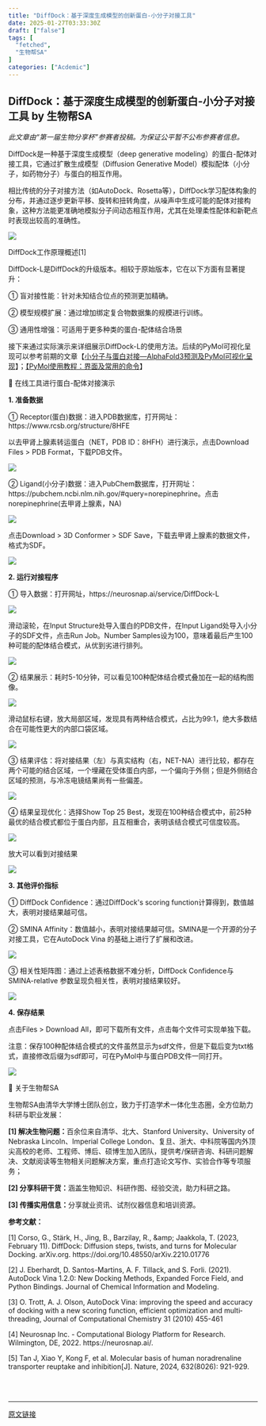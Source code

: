 ```yaml
---
title: "DiffDock：基于深度生成模型的创新蛋白-小分子对接工具"
date: 2025-01-27T03:33:30Z
draft: ["false"]
tags: [
  "fetched",
  "生物帮SA"
]
categories: ["Acdemic"]
---
```

DiffDock：基于深度生成模型的创新蛋白-小分子对接工具 by 生物帮SA
------
<div><p><i><span><span leaf=""><span textstyle="">此文章由“第一届生物分享杯”参赛者投稿。为保证公平暂不公布参赛者信息。</span></span></span></i><i><span lang="EN-US"><p></p></span></i></p><p><span lang="EN-US"><span leaf=""><span textstyle="">DiffDock</span></span></span><span><span leaf=""><span textstyle="">是一种基于深度生成模型（</span></span></span><span lang="EN-US"><span leaf=""><span textstyle="">deep generative modeling</span></span></span><span><span leaf=""><span textstyle="">）的蛋白</span></span></span><span lang="EN-US"><span leaf=""><span textstyle="">-</span></span></span><span><span leaf=""><span textstyle="">配体对接工具</span><span textstyle="">，它通过扩散生成模型（</span></span></span><span lang="EN-US"><span leaf=""><span textstyle="">Diffusion Generative Model</span></span></span><span><span leaf=""><span textstyle="">）模拟配体（小分子，如药物分子）与蛋白的相互作用。</span></span></span><span lang="EN-US"><p></p></span></p><p><span><span leaf=""><span textstyle="">相比传统的分子对接方法（如</span></span></span><span lang="EN-US"><span leaf=""><span textstyle="">AutoDock</span></span></span><span><span leaf=""><span textstyle="">、</span></span></span><span lang="EN-US"><span leaf=""><span textstyle="">Rosetta</span></span></span><span><span leaf=""><span textstyle="">等），</span></span></span><span lang="EN-US"><span leaf=""><span textstyle="">DiffDock</span></span></span><span><span leaf=""><span textstyle="">学习配体构象的分布，并通过逐步更新平移、旋转和扭转角度，从噪声中生成可能的配体对接构象，这种方法</span><span textstyle="">能更准确地模拟分子间动态相互作用</span><span textstyle="">，</span><span textstyle="">尤其在处理柔性配体和新靶点时表现出较高的准确性</span><span textstyle="">。</span></span></span><span lang="EN-US"><p></p></span></p><section><span leaf=""><img data-src="https://mmbiz.qpic.cn/sz_mmbiz_png/NPWAIanWtKuntZmJBLHbgjY2zVIxjicAOKkicEiaUINKrWRVDe52bynHAPkf6b2AHaRrcvibZ5TEYxibjZ8lwM6LpSQ/640?wx_fmt=png&amp;from=appmsg" data-ratio="0.3560693641618497" data-type="png" data-w="865" data-imgfileid="100001173" src="https://mmbiz.qpic.cn/sz_mmbiz_png/NPWAIanWtKuntZmJBLHbgjY2zVIxjicAOKkicEiaUINKrWRVDe52bynHAPkf6b2AHaRrcvibZ5TEYxibjZ8lwM6LpSQ/640?wx_fmt=png&amp;from=appmsg"></span></section><p><span lang="EN-US"><span leaf=""><span textstyle="">DiffDock</span></span></span><span><span leaf=""><span textstyle="">工作原理概述</span></span></span><span lang="EN-US"><span leaf=""><span textstyle="">[1]</span></span><p></p></span></p><p><span lang="EN-US"><span leaf=""><span textstyle="">DiffDock-L</span></span></span><span><span leaf=""><span textstyle="">是</span></span></span><span lang="EN-US"><span leaf=""><span textstyle="">DiffDock</span></span></span><span><span leaf=""><span textstyle="">的升级版本。相较于原始版本，它在以下方面有显著提升：</span></span></span><span lang="EN-US"><p></p></span></p><p><span><span leaf=""><span textstyle="">①</span></span></span><span><span leaf=""><span textstyle=""> </span></span></span><span><span leaf=""><span textstyle="">盲对接性能：</span><span textstyle="">针对未知结合位点的预测更加精确。</span></span></span><span lang="EN-US"><p></p></span></p><p><span><span leaf=""><span textstyle="">②</span></span></span><span><span leaf=""><span textstyle=""> </span></span></span><span><span leaf=""><span textstyle="">模型规模扩展：</span><span textstyle="">通过增加绑定复合物数据集的规模进行训练。</span></span></span><span lang="EN-US"><p></p></span></p><p><span><span leaf=""><span textstyle="">③</span></span></span><span><span leaf=""><span textstyle=""> </span></span></span><span><span leaf=""><span textstyle="">通用性增强：</span><span textstyle="">可适用于更多种类的蛋白</span></span></span><span lang="EN-US"><span leaf=""><span textstyle="">-</span></span></span><span><span leaf=""><span textstyle="">配体结合场景</span></span></span><span lang="EN-US"><p></p></span></p><p><span><span leaf=""><span textstyle="">接下来通过实际演示来详细展示</span></span></span><span lang="EN-US"><span leaf=""><span textstyle="">DiffDock-L</span></span></span><span><span leaf=""><span textstyle="">的使用方法。</span><span textstyle="">后续的PyMol可视化呈现可以参考前期的文章【</span><a href="https://mp.weixin.qq.com/s?__biz=MzkyODY1MTk0Ng==&amp;mid=2247484628&amp;idx=1&amp;sn=d1fb9907441ebd7da088874c9e92fd77&amp;scene=21#wechat_redirect" textvalue="小分子与蛋白对接—AlphaFold3预测及PyMol可视化呈现" data-itemshowtype="0" target="_blank" linktype="text" data-linktype="2"><span textstyle="">小分子与蛋白对接—AlphaFold3预测及PyMol可视化呈现</span></a><span textstyle="">】；</span><a href="https://mp.weixin.qq.com/s?__biz=MzkyODY1MTk0Ng==&amp;mid=2247484819&amp;idx=1&amp;sn=67a8355c0649f186d636e71fb95337a5&amp;scene=21#wechat_redirect" textvalue="PyMol使用教程：界面及常用的命令" data-itemshowtype="0" target="_blank" linktype="text" data-linktype="2"><span textstyle="">【PyMol使用教程：界面及常用的命令</span></a><span textstyle="">】</span></span></span></p><p><span lang="EN-US"><span leaf=""><span textstyle="">🌟</span></span></span><span lang="EN-US"><span leaf=""><span textstyle=""> </span></span></span><span><span leaf=""><span textstyle="">在线工具进行蛋白</span></span></span><span lang="EN-US"><span leaf=""><span textstyle="">-</span></span></span><span><span leaf=""><span textstyle="">配体对接演示</span></span></span><span lang="EN-US"><p></p></span></p><p><b><span lang="EN-US"><span leaf=""><span textstyle="">1. </span></span></span></b><b><span><span leaf=""><span textstyle="">准备数据</span></span></span></b><b><span lang="EN-US"><p></p></span></b></p><p><span><span leaf=""><span textstyle="">①</span></span></span><span lang="EN-US"><span leaf=""><span textstyle=""> Receptor(</span></span></span><span><span leaf=""><span textstyle="">蛋白</span></span></span><span lang="EN-US"><span leaf=""><span textstyle="">)</span></span></span><span><span leaf=""><span textstyle="">数据：进入</span></span></span><span lang="EN-US"><span leaf=""><span textstyle="">PDB</span></span></span><span><span leaf=""><span textstyle="">数据库，打开网址：</span></span></span><span lang="EN-US"><span><span leaf=""><span textstyle="">https://www.rcsb.org/structure/8HFE</span></span></span></span><span lang="EN-US"><p></p></span></p><p><span><span leaf=""><span textstyle="">以</span></span><span><span leaf=""><span textstyle="">去甲肾上腺素转运蛋白（</span></span></span></span><span lang="EN-US"><span leaf=""><span textstyle="">NET</span></span></span><span><span leaf=""><span textstyle="">，</span></span></span><span lang="EN-US"><span leaf=""><span textstyle="">PDB ID</span></span></span><span><span leaf=""><span textstyle="">：</span></span></span><span lang="EN-US"><span leaf=""><span textstyle="">8HFH</span></span></span><span><span leaf=""><span textstyle="">）</span></span></span><span><span leaf=""><span textstyle="">进行演示，点击</span></span></span><span lang="EN-US"><span leaf=""><span textstyle="">Download Files &gt; PDB Format</span></span></span><span><span leaf=""><span textstyle="">，下载</span></span></span><span lang="EN-US"><span leaf=""><span textstyle="">PDB</span></span></span><span><span leaf=""><span textstyle="">文件。</span></span></span><span lang="EN-US"><p></p></span></p><section><span leaf=""><img data-imgfileid="100001174" data-ratio="0.5387283236994219" data-src="https://mmbiz.qpic.cn/sz_mmbiz_png/NPWAIanWtKuntZmJBLHbgjY2zVIxjicAOmmeLmk2z1SbQccs0ibiauzMp5Q8dfoCibH7P3DwsSEyZzwqHetib5cQBSg/640?wx_fmt=png&amp;from=appmsg" data-type="png" data-w="865" src="https://mmbiz.qpic.cn/sz_mmbiz_png/NPWAIanWtKuntZmJBLHbgjY2zVIxjicAOmmeLmk2z1SbQccs0ibiauzMp5Q8dfoCibH7P3DwsSEyZzwqHetib5cQBSg/640?wx_fmt=png&amp;from=appmsg"></span></section><p><span><span leaf=""><span textstyle="">②</span></span></span><span lang="EN-US"><span leaf=""><span textstyle=""> Ligand(</span></span></span><span><span leaf=""><span textstyle="">小分子</span></span></span><span lang="EN-US"><span leaf=""><span textstyle="">)</span></span></span><span><span leaf=""><span textstyle="">数据：进入</span></span></span><span lang="EN-US"><span leaf=""><span textstyle="">PubChem</span></span></span><span><span leaf=""><span textstyle="">数据库，打开网址：</span></span></span><span lang="EN-US"><span><span leaf=""><span textstyle="">https://pubchem.ncbi.nlm.nih.gov/#query=norepinephrine。点击</span></span></span></span><span lang="EN-US"><span leaf=""><span textstyle="">norepinephrine(</span></span></span><span><span leaf=""><span textstyle="">去甲肾上腺素，</span></span></span><span lang="EN-US"><span leaf=""><span textstyle="">NA)</span></span></span><span lang="EN-US"><p></p></span></p><section><span leaf=""><img data-imgfileid="100001175" data-ratio="0.500578034682081" data-src="https://mmbiz.qpic.cn/sz_mmbiz_png/NPWAIanWtKuntZmJBLHbgjY2zVIxjicAOIwb5icZQZNDkicR11fx210n4lkQFicKFGlHN8U7C6GeHEy4uHhMGiao0Vg/640?wx_fmt=png&amp;from=appmsg" data-type="png" data-w="865" src="https://mmbiz.qpic.cn/sz_mmbiz_png/NPWAIanWtKuntZmJBLHbgjY2zVIxjicAOIwb5icZQZNDkicR11fx210n4lkQFicKFGlHN8U7C6GeHEy4uHhMGiao0Vg/640?wx_fmt=png&amp;from=appmsg"></span></section><p><span><span leaf=""><span textstyle="">点击</span></span></span><span lang="EN-US"><span leaf=""><span textstyle="">Download &gt; 3D Conformer &gt; SDF Save</span></span></span><span><span leaf=""><span textstyle="">，下载</span></span><span><span leaf=""><span textstyle="">去甲肾上腺素</span></span></span><span leaf=""><span textstyle="">的数据文件，格式为</span></span></span><span lang="EN-US"><span leaf=""><span textstyle="">SDF</span></span></span><span><span leaf=""><span textstyle="">。</span></span></span><span lang="EN-US"><p></p></span></p><section><span leaf=""><img data-imgfileid="100001176" data-ratio="0.5052023121387283" data-src="https://mmbiz.qpic.cn/sz_mmbiz_png/NPWAIanWtKuntZmJBLHbgjY2zVIxjicAOuerGJxyuhR525aiayZ0xH8cPoBicHolUwS0DfGUZQIs3HOg8brepm7pA/640?wx_fmt=png&amp;from=appmsg" data-type="png" data-w="865" src="https://mmbiz.qpic.cn/sz_mmbiz_png/NPWAIanWtKuntZmJBLHbgjY2zVIxjicAOuerGJxyuhR525aiayZ0xH8cPoBicHolUwS0DfGUZQIs3HOg8brepm7pA/640?wx_fmt=png&amp;from=appmsg"></span></section><p><b><span lang="EN-US"><span leaf=""><span textstyle="">2. </span></span></span></b><b><span><span leaf=""><span textstyle="">运行对接程序</span></span></span></b><b><span lang="EN-US"><p></p></span></b></p><p><span><span leaf=""><span textstyle="">①</span></span></span><span><span leaf=""><span textstyle=""> </span></span></span><span><span leaf=""><span textstyle="">导入数据：打开网址，</span></span></span><span lang="EN-US"><span><span leaf=""><span textstyle="">https://neurosnap.ai/service/DiffDock-L</span></span></span></span><span lang="EN-US"><p></p></span></p><section><span leaf=""><img data-imgfileid="100001177" data-ratio="0.5121387283236994" data-src="https://mmbiz.qpic.cn/sz_mmbiz_png/NPWAIanWtKuntZmJBLHbgjY2zVIxjicAOD5iaibeANm81sS2JDGpo1mho2O0D8ayL493qGlWLwKB1RFTzsYr1OhwA/640?wx_fmt=png&amp;from=appmsg" data-type="png" data-w="865" src="https://mmbiz.qpic.cn/sz_mmbiz_png/NPWAIanWtKuntZmJBLHbgjY2zVIxjicAOD5iaibeANm81sS2JDGpo1mho2O0D8ayL493qGlWLwKB1RFTzsYr1OhwA/640?wx_fmt=png&amp;from=appmsg"></span></section><p><span><span leaf=""><span textstyle="">滑动滚轮，在</span></span></span><span lang="EN-US"><span leaf=""><span textstyle="">Input Structure</span></span></span><span><span leaf=""><span textstyle="">处导入蛋白的</span></span></span><span lang="EN-US"><span leaf=""><span textstyle="">PDB</span></span></span><span><span leaf=""><span textstyle="">文件，在</span></span></span><span lang="EN-US"><span leaf=""><span textstyle="">Input Ligand</span></span></span><span><span leaf=""><span textstyle="">处导入小分子的</span></span></span><span lang="EN-US"><span leaf=""><span textstyle="">SDF</span></span></span><span><span leaf=""><span textstyle="">文件，点击</span></span></span><span lang="EN-US"><span leaf=""><span textstyle="">Run Job</span></span></span><span><span leaf=""><span textstyle="">。</span></span></span><span lang="EN-US"><span leaf=""><span textstyle="">Number Samples</span></span></span><span><span leaf=""><span textstyle="">设为</span></span></span><span lang="EN-US"><span leaf=""><span textstyle="">100</span></span></span><span><span leaf=""><span textstyle="">，意味着最后产生</span></span></span><span lang="EN-US"><span leaf=""><span textstyle="">100</span></span></span><span><span leaf=""><span textstyle="">种可能的配体结合模式，从优到劣进行排列。</span></span></span><span lang="EN-US"><p></p></span></p><section><span leaf=""><img data-imgfileid="100001178" data-ratio="0.5387283236994219" data-src="https://mmbiz.qpic.cn/sz_mmbiz_png/NPWAIanWtKuntZmJBLHbgjY2zVIxjicAORxAox9BQ0ME6ibwUOWqPQZdhHvp5HtKlfQpzfHDHeZENErPFRun7pGQ/640?wx_fmt=png&amp;from=appmsg" data-type="png" data-w="865" src="https://mmbiz.qpic.cn/sz_mmbiz_png/NPWAIanWtKuntZmJBLHbgjY2zVIxjicAORxAox9BQ0ME6ibwUOWqPQZdhHvp5HtKlfQpzfHDHeZENErPFRun7pGQ/640?wx_fmt=png&amp;from=appmsg"></span></section><p><span><span leaf=""><span textstyle="">②</span></span></span><span><span leaf=""><span textstyle=""> </span></span></span><span><span leaf=""><span textstyle="">结果展示：耗时</span></span></span><span lang="EN-US"><span leaf=""><span textstyle="">5-10</span></span></span><span><span leaf=""><span textstyle="">分钟，可以看见</span></span></span><span lang="EN-US"><span leaf=""><span textstyle="">100</span></span></span><span><span leaf=""><span textstyle="">种配体结合模式叠加在一起的结构图像。</span></span></span><span lang="EN-US"><p></p></span></p><section><span leaf=""><img data-imgfileid="100001179" data-ratio="0.5017341040462427" data-src="https://mmbiz.qpic.cn/sz_mmbiz_png/NPWAIanWtKuntZmJBLHbgjY2zVIxjicAOSGibcdiciaApkp1MPL7yEDI2dcTaHdtqyHFakU2SqwNWv9I3Z0zXzXTSw/640?wx_fmt=png&amp;from=appmsg" data-type="png" data-w="865" src="https://mmbiz.qpic.cn/sz_mmbiz_png/NPWAIanWtKuntZmJBLHbgjY2zVIxjicAOSGibcdiciaApkp1MPL7yEDI2dcTaHdtqyHFakU2SqwNWv9I3Z0zXzXTSw/640?wx_fmt=png&amp;from=appmsg"></span></section><p><span><span leaf=""><span textstyle="">滑动鼠标右键，放大局部区域，发现具有两种结合模式，占比为</span></span></span><span lang="EN-US"><span leaf=""><span textstyle="">99:1</span></span></span><span><span leaf=""><span textstyle="">，绝大多数结合在可能性更大的内部口袋区域。</span></span></span></p><p><span><span leaf=""><img data-imgfileid="100001181" data-ratio="0.5479768786127167" data-src="https://mmbiz.qpic.cn/sz_mmbiz_png/NPWAIanWtKuntZmJBLHbgjY2zVIxjicAOhJfwCIpdw63qqLM775ciaNHtibrVRZZtaCbBPjKvEE6RNUniaglEr4CbQ/640?wx_fmt=png&amp;from=appmsg" data-type="png" data-w="865" src="https://mmbiz.qpic.cn/sz_mmbiz_png/NPWAIanWtKuntZmJBLHbgjY2zVIxjicAOhJfwCIpdw63qqLM775ciaNHtibrVRZZtaCbBPjKvEE6RNUniaglEr4CbQ/640?wx_fmt=png&amp;from=appmsg"></span></span></p><p><span><span leaf=""><span textstyle="">③</span></span></span><span><span leaf=""><span textstyle=""> </span></span></span><span><span leaf=""><span textstyle="">结果评估：将对接结果（左）与真实结构（右，</span></span></span><span lang="EN-US"><span leaf=""><span textstyle="">NET-NA</span></span></span><span><span leaf=""><span textstyle="">）进行比较，都存在两个可能的结合区域，一个埋藏在受体蛋白内部，一个偏向于外侧；但是外侧结合区域的预测，与冷冻电镜结果尚有一些偏差。</span></span></span><span lang="EN-US"><p></p></span></p><p><span><span leaf=""><img data-imgfileid="100001182" data-ratio="0.8785714285714286" data-src="https://mmbiz.qpic.cn/sz_mmbiz_png/NPWAIanWtKuntZmJBLHbgjY2zVIxjicAO7cBOogIZfcpKNp9Vf8gBTKiaFu14yiahbKxscq6N7ktWicUnr8mLrj2LQ/640?wx_fmt=png&amp;from=appmsg" data-type="png" data-w="840" src="https://mmbiz.qpic.cn/sz_mmbiz_png/NPWAIanWtKuntZmJBLHbgjY2zVIxjicAO7cBOogIZfcpKNp9Vf8gBTKiaFu14yiahbKxscq6N7ktWicUnr8mLrj2LQ/640?wx_fmt=png&amp;from=appmsg"></span></span></p><p><span><span leaf=""><span textstyle="">④</span></span></span><span><span leaf=""><span textstyle=""> </span></span></span><span><span leaf=""><span textstyle="">结果呈现优化：选择</span></span></span><span lang="EN-US"><span leaf=""><span textstyle="">Show Top 25 Best</span></span></span><span><span leaf=""><span textstyle="">，</span></span></span><span><span leaf=""><span textstyle="">发现在</span></span></span><span lang="EN-US"><span leaf=""><span textstyle="">100</span></span></span><span><span leaf=""><span textstyle="">种结合模式中，前</span></span></span><span lang="EN-US"><span leaf=""><span textstyle="">25</span></span></span><span><span leaf=""><span textstyle="">种最优的结合模式都位于蛋白内部，且互相重合，表明该结合模式可信度较高。</span></span></span><span lang="EN-US"><p></p></span></p><p><span><span leaf=""><img data-imgfileid="100001183" data-ratio="0.5190751445086705" data-src="https://mmbiz.qpic.cn/sz_mmbiz_png/NPWAIanWtKuntZmJBLHbgjY2zVIxjicAORBOQvR4qnRqv6C9rzsIyNG9WPXHoW4RwklQliatZ8z73O9BicIGLeG6w/640?wx_fmt=png&amp;from=appmsg" data-type="png" data-w="865" src="https://mmbiz.qpic.cn/sz_mmbiz_png/NPWAIanWtKuntZmJBLHbgjY2zVIxjicAORBOQvR4qnRqv6C9rzsIyNG9WPXHoW4RwklQliatZ8z73O9BicIGLeG6w/640?wx_fmt=png&amp;from=appmsg"></span></span></p><p><span><span leaf=""><span textstyle="">放大可以看到对接结果</span></span></span><span lang="EN-US"><p></p></span></p><p><span><span leaf=""><img data-imgfileid="100001184" data-ratio="0.4890173410404624" data-src="https://mmbiz.qpic.cn/sz_mmbiz_png/NPWAIanWtKuntZmJBLHbgjY2zVIxjicAOzwYhRl2R2aPXTPpPZfuPfO8BQBQLd3Dde0pKr2TMeZMmI9ETqShF5A/640?wx_fmt=png&amp;from=appmsg" data-type="png" data-w="865" src="https://mmbiz.qpic.cn/sz_mmbiz_png/NPWAIanWtKuntZmJBLHbgjY2zVIxjicAOzwYhRl2R2aPXTPpPZfuPfO8BQBQLd3Dde0pKr2TMeZMmI9ETqShF5A/640?wx_fmt=png&amp;from=appmsg"></span></span></p><p><b><span lang="EN-US"><span leaf=""><span textstyle="">3. </span></span></span></b><b><span><span leaf=""><span textstyle="">其他评价指标</span></span></span></b><b><span lang="EN-US"><p></p></span></b></p><p><span><span leaf=""><span textstyle="">①</span></span></span><span lang="EN-US"><span leaf=""><span textstyle=""> DiffDock Confidence</span></span></span><span><span leaf=""><span textstyle="">：通过</span></span></span><span lang="EN-US"><span leaf=""><span textstyle="">DiffDock's scoring function</span></span></span><span><span leaf=""><span textstyle="">计算得到，</span></span><span><span leaf=""><span textstyle="">数值越大，表明对接结果越可信</span></span></span><span leaf=""><span textstyle="">。</span></span></span><span lang="EN-US"><p></p></span></p><p><span><span leaf=""><span textstyle="">②</span></span></span><span lang="EN-US"><span leaf=""><span textstyle=""> SMINA Affinity</span></span></span><span><span leaf=""><span textstyle="">：</span></span><span><span leaf=""><span textstyle="">数值越小，表明对接结果越可信</span></span></span><span leaf=""><span textstyle="">。</span></span></span><span lang="EN-US"><span leaf=""><span textstyle="">SMINA</span></span></span><span><span leaf=""><span textstyle="">是一个开源的分子对接工具，它在</span></span></span><span lang="EN-US"><span leaf=""><span textstyle="">AutoDock Vina </span></span></span><span><span leaf=""><span textstyle="">的基础上进行了扩展和改进。</span></span></span><span lang="EN-US"><p></p></span></p><p><span><span leaf=""><img data-imgfileid="100001185" data-ratio="0.4751445086705202" data-src="https://mmbiz.qpic.cn/sz_mmbiz_png/NPWAIanWtKuntZmJBLHbgjY2zVIxjicAO2oiatpawOX5u9DN405ibgbTDPaju74j1ibPIlKao1Pu5mA8Ym3EWmdBYg/640?wx_fmt=png&amp;from=appmsg" data-type="png" data-w="865" src="https://mmbiz.qpic.cn/sz_mmbiz_png/NPWAIanWtKuntZmJBLHbgjY2zVIxjicAO2oiatpawOX5u9DN405ibgbTDPaju74j1ibPIlKao1Pu5mA8Ym3EWmdBYg/640?wx_fmt=png&amp;from=appmsg"></span></span></p><p><span><span leaf=""><span textstyle="">③</span></span></span><span><span leaf=""><span textstyle=""> </span></span></span><span><span leaf=""><span textstyle="">相关性矩阵图：通过上述表格数据不难分析，</span></span></span><span lang="EN-US"><span leaf=""><span textstyle="">DiffDock Confidence</span></span></span><span><span leaf=""><span textstyle="">与</span></span></span><span lang="EN-US"><span leaf=""><span textstyle="">SMINA-relatIve </span></span></span><span><span leaf=""><span textstyle="">参数呈现负相关性，表明对接结果较好。</span></span></span><span lang="EN-US"><p></p></span></p><p><span><span leaf=""><img data-imgfileid="100001186" data-ratio="0.26473988439306356" data-src="https://mmbiz.qpic.cn/sz_mmbiz_png/NPWAIanWtKuntZmJBLHbgjY2zVIxjicAOuqiaOGwkrDzE3XwvgEslKHnllt2PyA1NBmMS8b42xk19FTxrG6hVlRg/640?wx_fmt=png&amp;from=appmsg" data-type="png" data-w="865" src="https://mmbiz.qpic.cn/sz_mmbiz_png/NPWAIanWtKuntZmJBLHbgjY2zVIxjicAOuqiaOGwkrDzE3XwvgEslKHnllt2PyA1NBmMS8b42xk19FTxrG6hVlRg/640?wx_fmt=png&amp;from=appmsg"></span></span></p><p><b><span lang="EN-US"><span leaf=""><span textstyle="">4. </span></span></span></b><b><span><span leaf=""><span textstyle="">保存结果</span></span></span></b><b><span lang="EN-US"><p></p></span></b></p><p><span><span leaf=""><span textstyle="">点击</span></span></span><span lang="EN-US"><span leaf=""><span textstyle="">Files &gt; Download All</span></span></span><span><span leaf=""><span textstyle="">，即可下载所有文件，点击每个文件可实现单独下载。</span></span></span><span lang="EN-US"><p></p></span></p><p><span><span leaf=""><span textstyle="">注意：保存</span></span></span><span lang="EN-US"><span leaf=""><span textstyle="">100</span></span></span><span><span leaf=""><span textstyle="">种配体结合模式的文件虽然显示为</span></span></span><span lang="EN-US"><span leaf=""><span textstyle="">sdf</span></span></span><span><span leaf=""><span textstyle="">文件，但是下载后变为</span></span></span><span lang="EN-US"><span leaf=""><span textstyle="">txt</span></span></span><span><span leaf=""><span textstyle="">格式，直接修改后缀为</span></span></span><span lang="EN-US"><span leaf=""><span textstyle="">sdf</span></span></span><span><span leaf=""><span textstyle="">即可，可在</span></span></span><span lang="EN-US"><span leaf=""><span textstyle="">PyMol</span></span></span><span><span leaf=""><span textstyle="">中与蛋白</span></span></span><span lang="EN-US"><span leaf=""><span textstyle="">PDB</span></span></span><span><span leaf=""><span textstyle="">文件一同打开。</span></span></span><span lang="EN-US"><p></p></span></p><p><span><span leaf=""><img data-imgfileid="100001187" data-ratio="0.49479768786127165" data-src="https://mmbiz.qpic.cn/sz_mmbiz_png/NPWAIanWtKuntZmJBLHbgjY2zVIxjicAOcXWhTNVvH5ibKqAJTgS4icib9SYiciblP03OMibiaIC85SW00RLhKRYnWxBVg/640?wx_fmt=png&amp;from=appmsg" data-type="png" data-w="865" src="https://mmbiz.qpic.cn/sz_mmbiz_png/NPWAIanWtKuntZmJBLHbgjY2zVIxjicAOcXWhTNVvH5ibKqAJTgS4icib9SYiciblP03OMibiaIC85SW00RLhKRYnWxBVg/640?wx_fmt=png&amp;from=appmsg"></span></span></p><p><span lang="EN-US"><span leaf=""><span textstyle="">🌟</span></span></span><span lang="EN-US"><span leaf=""><span textstyle=""> </span></span></span><span><span leaf=""><span textstyle="">关于生物帮</span></span></span><span lang="EN-US"><span leaf=""><span textstyle="">SA</span></span><p></p></span></p><p><span><span leaf=""><span textstyle="">生物帮</span></span></span><span lang="EN-US"><span leaf=""><span textstyle="">SA</span></span></span><span><span leaf=""><span textstyle="">由清华大学博士团队创立，致力于打造学术一体化生态圈，全方位助力科研与职业发展：</span></span></span><span lang="EN-US"><p></p></span></p><p><b><span lang="EN-US"><span leaf=""><span textstyle="">[1] </span></span></span></b><b><span><span leaf=""><span textstyle="">解决生物问题：</span></span></span></b><span><span leaf=""><span textstyle="">百余位来自清华、北大、</span></span></span><span lang="EN-US"><span leaf=""><span textstyle="">Stanford University</span></span></span><span><span leaf=""><span textstyle="">、</span></span></span><span lang="EN-US"><span leaf=""><span textstyle="">University of Nebraska Lincoln</span></span></span><span><span leaf=""><span textstyle="">、</span></span></span><span lang="EN-US"><span leaf=""><span textstyle="">Imperial College London</span></span></span><span><span leaf=""><span textstyle="">、复旦、浙大、中科院等国内外顶尖高校的老师、工程师、博后、硕博生加入团队，提供考</span></span></span><span lang="EN-US"><span leaf=""><span textstyle="">/</span></span></span><span><span leaf=""><span textstyle="">保研咨询、科研问题解决、文献阅读等生物相关问题解决方案，重点打造论文写作、实验合作等专项服务；</span></span></span><span lang="EN-US"><p></p></span></p><p><b><span lang="EN-US"><span leaf=""><span textstyle="">[2] </span></span></span></b><b><span><span leaf=""><span textstyle="">分享科研干货：</span></span></span></b><span><span leaf=""><span textstyle="">涵盖生物知识、科研作图、经验交流，助力科研之路。</span></span></span><span lang="EN-US"><p></p></span></p><p><b><span lang="EN-US"><span leaf=""><span textstyle="">[3] </span></span></span></b><b><span><span leaf=""><span textstyle="">传播实用信息：</span></span></span></b><span><span leaf=""><span textstyle="">分享就业资讯、试剂仪器信息和培训资源。</span></span></span><span lang="EN-US"><p></p></span></p><p><b><span><span leaf=""><span textstyle="">参考文献：</span></span></span></b><b><span lang="EN-US"><p></p></span></b></p><p><span lang="EN-US"><span leaf=""><span textstyle="">[1] Corso, G., Stärk, H., Jing, B., Barzilay, R., &amp;amp; Jaakkola, T. (2023, February 11). DiffDock: Diffusion steps, twists, and turns for Molecular Docking. arXiv.org. https://doi.org/10.48550/arXiv.2210.01776</span></span><p></p></span></p><p><span lang="EN-US"><span leaf=""><span textstyle="">[2] J. Eberhardt, D. Santos-Martins, A. F. Tillack, and S. Forli. (2021). AutoDock Vina 1.2.0: New Docking Methods, Expanded Force Field, and Python Bindings. Journal of Chemical Information and Modeling.</span></span><p></p></span></p><p><span lang="EN-US"><span leaf=""><span textstyle="">[3] O. Trott, A. J. Olson, AutoDock Vina: improving the speed and accuracy of docking with a new scoring function, efficient optimization and multithreading, Journal of Computational Chemistry 31 (2010) 455-461</span></span><p></p></span></p><p><span lang="EN-US"><span leaf=""><span textstyle="">[4] Neurosnap Inc. - Computational Biology Platform for Research. Wilmington, DE, 2022. </span></span></span><span lang="EN-US"><span><span leaf=""><span textstyle="">https://neurosnap.ai/</span></span></span></span><span lang="EN-US"><span leaf=""><span textstyle="">.</span></span><p></p></span></p><p><span lang="EN-US"><span leaf=""><span textstyle="">[5] Tan J, Xiao Y, Kong F, et al. Molecular basis of human noradrenaline transporter reuptake and inhibition[J]. Nature, 2024, 632(8026): 921-929.</span></span></span></p><section><span><span leaf=""><br></span></span></section><section><span leaf=""><br></span></section><p><mp-style-type data-value="3"></mp-style-type></p></div>  
<hr>
<a href="https://mp.weixin.qq.com/s/1ohVdOWKQjWlYj3peKQHZw",target="_blank" rel="noopener noreferrer">原文链接</a>

